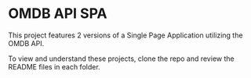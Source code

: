 # OMDB API SPA

This project features 2 versions of a Single Page Application utilizing the OMDB API.

To view and understand these projects, clone the repo and review the README files in each folder.

